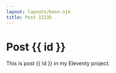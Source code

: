 ```yaml
---
layout: layouts/base.njk
title: Post 15235
---
```


# Post {{ id }}

This is post {{ id }} in my Eleventy project.

